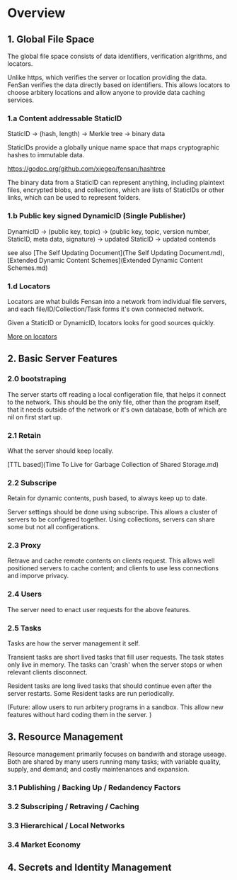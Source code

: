 # Overview


## 1. Global File Space

The global file space consists of data identifiers, verification algrithms, and locators.

Unlike https, which verifies the server or location providing the data. FenSan verifies the data directly based on identifiers. This allows locators to choose arbitery locations and allow anyone to provide data caching services. 

### 1.a Content addressable StaticID 

StaticID -> (hash, length) -> Merkle tree -> binary data

StaticIDs provide a globally unique name space that maps cryptographic hashes to immutable data.

https://godoc.org/github.com/xiegeo/fensan/hashtree

The binary data from a StaticID can represent anything, including plaintext files, encrypted blobs, and collections, which are lists of StaticIDs or other links, which can be used to represent folders.

### 1.b Public key signed DynamicID (Single Publisher)

DynamicID -> (public key, topic) -> (public key, topic, version number, StaticID, meta data, signature) -> updated StaticID -> updated contends

see also [The Self Updating Document](The Self Updating Document.md), [Extended Dynamic Content Schemes](Extended Dynamic Content Schemes.md)

### 1.d Locators 

Locators are what builds Fensan into a network from individual file servers, and each file/ID/Collection/Task forms it's own connected network.

Given a StaticID or DynamicID, locators looks for good sources quickly. 

[More on locators](Locators.md)

## 2. Basic Server Features

### 2.0 bootstraping
The server starts off reading a local configeration file, that helps it connect to the network. This should be the only file, other than the program itself, that it needs outside of the network or it's own database, both of which are nil on first start up.

### 2.1 Retain
What the server should keep locally.

[TTL based](Time To Live for Garbage Collection of Shared Storage.md)

### 2.2 Subscripe 
Retain for dynamic contents, push based, to always keep up to date.

Server settings should be done using subscripe. This allows a cluster of servers to be configered together. Using collections, servers can share some but not all configerations.

### 2.3 Proxy
Retrave and cache remote contents on clients request. This allows well positioned servers to cache content; and clients to use less connections and imporve privacy.

### 2.4 Users
The server need to enact user requests for the above features.


### 2.5 Tasks
Tasks are how the server management it self. 

Transient tasks are short lived tasks that fill user requests. The task states only live in memory. The tasks can 'crash' when the server stops or when relevant clients disconnect. 

Resident tasks are long lived tasks that should continue even after the server restarts. Some Resident tasks are run periodically.

(Future: allow users to run arbitery programs in a sandbox. This allow new features without hard coding them in the server. )

## 3. Resource Management

Resource management primarily focuses on bandwith and storage useage. Both are shared by many users running many tasks; with variable quality, supply, and demand; and costly maintenances and expansion.

### 3.1 Publishing / Backing Up / Redandency Factors

### 3.2 Subscriping / Retraving / Caching

### 3.3 Hierarchical / Local Networks

### 3.4 Market Economy



## 4. Secrets and Identity Management

